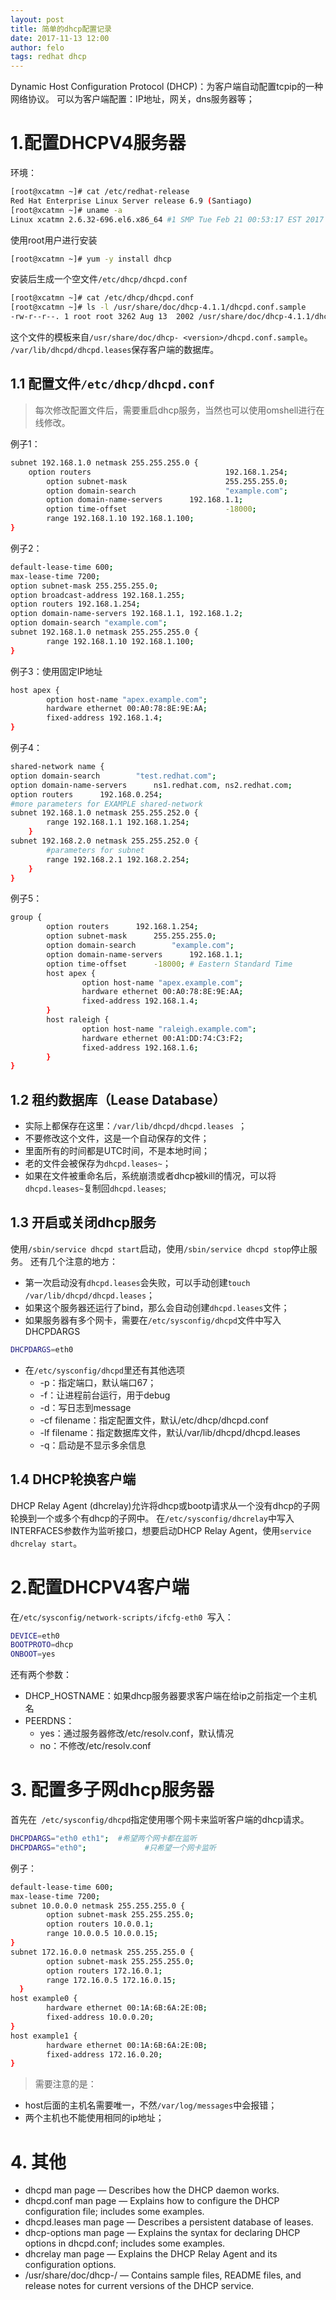 ```yaml
---
layout: post
title: 简单的dhcp配置记录
date: 2017-11-13 12:00
author: felo
tags: redhat dhcp
---
```



Dynamic Host Configuration Protocol (DHCP)：为客户端自动配置tcpip的一种网络协议。
可以为客户端配置：IP地址，网关，dns服务器等；

# 1.配置DHCPV4服务器

环境：
```bash
[root@xcatmn ~]# cat /etc/redhat-release 
Red Hat Enterprise Linux Server release 6.9 (Santiago)
[root@xcatmn ~]# uname -a
Linux xcatmn 2.6.32-696.el6.x86_64 #1 SMP Tue Feb 21 00:53:17 EST 2017 x86_64 x86_64 x86_64 GNU/Linux
```

使用root用户进行安装

```bash
[root@xcatmn ~]# yum -y install dhcp
```

安装后生成一个空文件`/etc/dhcp/dhcpd.conf`
```bash
[root@xcatmn ~]# cat /etc/dhcp/dhcpd.conf
[root@xcatmn ~]# ls -l /usr/share/doc/dhcp-4.1.1/dhcpd.conf.sample 
-rw-r--r--. 1 root root 3262 Aug 13  2002 /usr/share/doc/dhcp-4.1.1/dhcpd.conf.sample
```
这个文件的模板来自`/usr/share/doc/dhcp- <version>/dhcpd.conf.sample`。
`/var/lib/dhcpd/dhcpd.leases`保存客户端的数据库。

## 1.1 配置文件`/etc/dhcp/dhcpd.conf`

> 每次修改配置文件后，需要重启dhcp服务，当然也可以使用omshell进行在线修改。

例子1：
```bash
subnet 192.168.1.0 netmask 255.255.255.0 {
    option routers								192.168.1.254;
		option subnet-mask						255.255.255.0;
		option domain-search 					"example.com";
		option domain-name-servers  	192.168.1.1;
		option time-offset  					-18000;
		range 192.168.1.10 192.168.1.100;
}
```

例子2：
```bash
default-lease-time 600;
max-lease-time 7200;
option subnet-mask 255.255.255.0;
option broadcast-address 192.168.1.255;
option routers 192.168.1.254;
option domain-name-servers 192.168.1.1, 192.168.1.2; 
option domain-search "example.com";
subnet 192.168.1.0 netmask 255.255.255.0 {
		range 192.168.1.10 192.168.1.100; 
}
```


例子3：使用固定IP地址
```bash
host apex {
		option host-name "apex.example.com"; 
		hardware ethernet 00:A0:78:8E:9E:AA; 
		fixed-address 192.168.1.4;
}
```



例子4：
```bash
shared-network name {
option domain-search		"test.redhat.com"; 
option domain-name-servers		ns1.redhat.com, ns2.redhat.com; 
option routers		192.168.0.254;
#more parameters for EXAMPLE shared-network 
subnet 192.168.1.0 netmask 255.255.252.0 {
		range 192.168.1.1 192.168.1.254; 
	}
subnet 192.168.2.0 netmask 255.255.252.0 { 
		#parameters for subnet
		range 192.168.2.1 192.168.2.254;
	} 
}

```


例子5：
```bash
group {
		option routers		192.168.1.254;
		option subnet-mask		255.255.255.0;
		option domain-search 		"example.com";
		option domain-name-servers 		192.168.1.1;
		option time-offset		-18000; # Eastern Standard Time
		host apex {
				option host-name "apex.example.com"; 
				hardware ethernet 00:A0:78:8E:9E:AA; 
				fixed-address 192.168.1.4;
		}
		host raleigh {
				option host-name "raleigh.example.com"; 
				hardware ethernet 00:A1:DD:74:C3:F2; 
				fixed-address 192.168.1.6;
		} 
}
```

## 1.2 租约数据库（Lease Database）

- 实际上都保存在这里：`/var/lib/dhcpd/dhcpd.leases `；
- 不要修改这个文件，这是一个自动保存的文件；
- 里面所有的时间都是UTC时间，不是本地时间；
- 老的文件会被保存为`dhcpd.leases~`；
- 如果在文件被重命名后，系统崩溃或者dhcp被kill的情况，可以将`dhcpd.leases~`复制回`dhcpd.leases`;


## 1.3 开启或关闭dhcp服务

使用`/sbin/service dhcpd start`启动，使用`/sbin/service dhcpd stop`停止服务。
还有几个注意的地方：

- 第一次启动没有`dhcpd.leases`会失败，可以手动创建`touch /var/lib/dhcpd/dhcpd.leases`；
- 如果这个服务器还运行了bind，那么会自动创建`dhcpd.leases`文件；
- 如果服务器有多个网卡，需要在`/etc/sysconfig/dhcpd`文件中写入DHCPDARGS
```bash
DHCPDARGS=eth0
```
- 在`/etc/sysconfig/dhcpd`里还有其他选项
	- -p：指定端口，默认端口67；
	- -f：让进程前台运行，用于debug
	- -d：写日志到message
	- -cf filename：指定配置文件，默认/etc/dhcp/dhcpd.conf
	- -lf filename：指定数据库文件，默认/var/lib/dhcpd/dhcpd.leases
	- -q：启动是不显示多余信息


## 1.4 DHCP轮换客户端

DHCP Relay Agent (dhcrelay)允许将dhcp或bootp请求从一个没有dhcp的子网轮换到一个或多个有dhcp的子网中。
在`/etc/sysconfig/dhcrelay`中写入INTERFACES参数作为监听接口，想要启动DHCP Relay Agent，使用`service dhcrelay start`。


# 2.配置DHCPV4客户端

在`/etc/sysconfig/network-scripts/ifcfg-eth0 `写入：
```bash
DEVICE=eth0
BOOTPROTO=dhcp
ONBOOT=yes
```
还有两个参数：
- DHCP_HOSTNAME：如果dhcp服务器要求客户端在给ip之前指定一个主机名
- PEERDNS：
	- yes：通过服务器修改/etc/resolv.conf，默认情况
	- no：不修改/etc/resolv.conf

# 3. 配置多子网dhcp服务器
首先在` /etc/sysconfig/dhcpd`指定使用哪个网卡来监听客户端的dhcp请求。

```bash
DHCPDARGS="eth0 eth1";  #希望两个网卡都在监听
DHCPDARGS="eth0";			  #只希望一个网卡监听
```

例子：
```bash
default-lease-time 600;
max-lease-time 7200;
subnet 10.0.0.0 netmask 255.255.255.0 {
		option subnet-mask 255.255.255.0; 
		option routers 10.0.0.1;
		range 10.0.0.5 10.0.0.15;
}
subnet 172.16.0.0 netmask 255.255.255.0 {
		option subnet-mask 255.255.255.0; 
		option routers 172.16.0.1;
		range 172.16.0.5 172.16.0.15;
  }
host example0 {
		hardware ethernet 00:1A:6B:6A:2E:0B;
		fixed-address 10.0.0.20; 
}
host example1 {
		hardware ethernet 00:1A:6B:6A:2E:0B; 
		fixed-address 172.16.0.20;
}
```
> 需要注意的是：
- host后面的主机名需要唯一，不然`/var/log/messages`中会报错；
- 两个主机也不能使用相同的ip地址；

# 4. 其他

- dhcpd man page — Describes how the DHCP daemon works.
- dhcpd.conf man page — Explains how to configure the DHCP configuration file; includes some examples.
- dhcpd.leases man page — Describes a persistent database of leases.
- dhcp-options man page — Explains the syntax for declaring DHCP options in dhcpd.conf; includes some examples.
- dhcrelay man page — Explains the DHCP Relay Agent and its configuration options.
- /usr/share/doc/dhcp-<version>/ — Contains sample files, README files, and release notes for current versions of the DHCP service.
